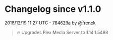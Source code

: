 # Changelog since v1.1.0

2018/12/19 11:27 UTC - [784629a](https://github.com/hassio-addons/addon-plex/commit/784629a5d5a8f389df604261218f6eeb1443c749) by [@frenck](https://github.com/frenck)
> :fire: Upgrades Plex Media Server to 1.14.1.5488 

